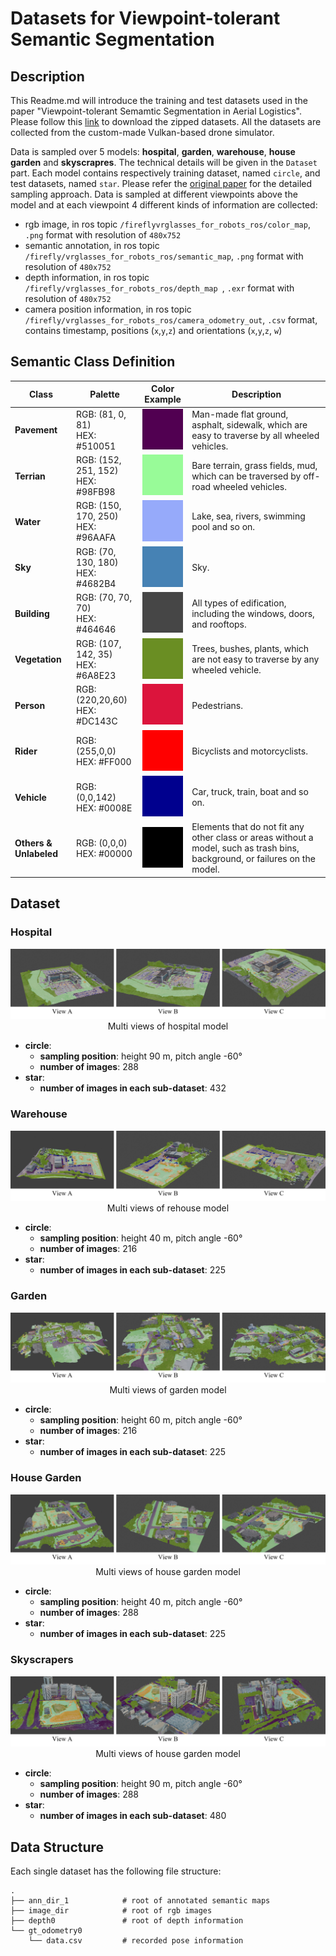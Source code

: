 # Datasets for Viewpoint-tolerant Semantic Segmentation

## Description

This Readme.md will introduce the training and test datasets used in the paper "Viewpoint-tolerant Semamtic Segmentation in Aerial Logistics". Please follow this [link](https://drive.google.com/drive/folders/1hCqNp1Ocsfh09h2DIdQ1YbMK59lOrjXe?usp=sharing) to download the zipped datasets. All the datasets are collected from the custom-made Vulkan-based drone simulator. 

Data is sampled over 5 models: **hospital**, **garden**, **warehouse**, **house garden** and **skyscrapres**. The technical details will be given in the `Dataset` part. Each model contains respectively training dataset, named `circle`, and test datasets, named `star`. Please refer the [original paper](https://drive.google.com/file/d/1osWNN6gEZ7sYJxYSgf7CCihI548JsLN9/view?usp=sharing) for the detailed sampling approach. Data is sampled at different viewpoints above the model and at each viewpoint 4 different kinds of information are collected:
+ rgb image, in ros topic `/fireflyvrglasses_for_robots_ros/color_map`, `.png` format with resolution of `480x752`
+ semantic annotation, in ros topic `/firefly/vrglasses_for_robots_ros/semantic_map`, `.png` format with resolution of `480x752`
+ depth information, in ros topic `/firefly/vrglasses_for_robots_ros/depth_map `, `.exr` format with resolution of `480x752`
+ camera position information, in ros topic `/firefly/vrglasses_for_robots_ros/camera_odometry_out`, `.csv` format, contains timestamp, positions (`x`,`y`,`z`) and orientations (`x`,`y`,`z`, `w`)

## Semantic Class Definition
| Class       | Palette                                                      |             Color Example             | Description                                                                                                                  |
|-------------|--------------------------------------------------------------|:-------------------------------------:|------------------------------------------------------------------------------------------------------------------------------|
| **Pavement** | RGB: (81, 0, 81)<br/>HEX: #510051  |  ![](./resources/color_pavement.png)  | Man-made flat ground, asphalt, sidewalk, which are easy to traverse by all wheeled vehicles.                                 |
| **Terrian** | RGB: (152, 251, 152)<br/>HEX: #98FB98                        |  ![](./resources/color_terrian.png)   | Bare terrain, grass fields, mud, which can be traversed by off-road wheeled vehicles.                                        |
| **Water**   | RGB: (150, 170, 250)<br/>HEX: #96AAFA                        |   ![](./resources/color_water.png)    | Lake, sea, rivers, swimming pool and so on.                                                                                  |
| **Sky**     | RGB: (70, 130, 180)<br/>HEX: #4682B4                         |    ![](./resources/color_sky.png)     | Sky.                                                                                                                         |
| **Building** | RGB: (70, 70, 70)<br/>HEX: #464646                           |  ![](./resources/color_building.png)  | All types of edification, including the windows, doors, and rooftops.                                                        |
| **Vegetation** | RGB: (107, 142, 35)<br/>HEX: #6A8E23                         | ![](./resources/color_vegetation.png) | Trees, bushes, plants, which are not easy to traverse by any wheeled vehicle.                                                |
| **Person**  | RGB: (220,20,60)<br/>HEX: #DC143C                            |   ![](./resources/color_person.png)   | Pedestrians.                                                                                                                 |
| **Rider**   | RGB: (255,0,0)<br/>HEX: #FF000                               |   ![](./resources/color_riders.png)   | Bicyclists and motorcyclists.                                                                                                |
| **Vehicle** | RGB: (0,0,142)<br/>HEX: #0008E                               |  ![](./resources/color_vehicle.png)   | Car, truck, train, boat and so on.                                                                                           |
| **Others & Unlabeled** | RGB: (0,0,0)<br/>HEX: #00000                                 |   ![](./resources/color_others.png)   | Elements that do not fit any other class or areas without a model, such as trash bins, background, or failures on the model. |

## Dataset

### Hospital

<div style="text-align: center;">
    <img src="./resources/hospital_multiviews.png">
    Multi views of hospital model
</div>

+ **circle**:   
    * **sampling position**: height 90 m, pitch angle -60°
    * **number of images**: 288
+ **star**:
    * **number of images in each sub-dataset**: 432
### Warehouse

<div style="text-align: center;">
    <img src="./resources/warehouse_multiviews.png">
    Multi views of rehouse model
</div>

+ **circle**:   
    * **sampling position**: height 40 m, pitch angle -60°
    * **number of images**: 216
+ **star**:
    * **number of images in each sub-dataset**: 225

### Garden
<div style="text-align: center;">
    <img src="./resources/garden_of_eden_multiviews.png">
    Multi views of garden model
</div>

+ **circle**:   
    * **sampling position**: height 60 m, pitch angle -60°
    * **number of images**: 216
+ **star**:
    * **number of images in each sub-dataset**: 225

### House Garden
<div style="text-align: center;">
    <img src="./resources/house_garden_multiviews.png">
    Multi views of house garden model
</div>

+ **circle**:   
    * **sampling position**: height 40 m, pitch angle -60°
    * **number of images**: 288
+ **star**:
    * **number of images in each sub-dataset**: 225
  
### Skyscrapers

<div style="text-align: center;">
    <img src="./resources/skyscrapers_multiview.png">
    Multi views of house garden model
</div>

+ **circle**:   
    * **sampling position**: height 90 m, pitch angle -60°
    * **number of images**: 288
+ **star**:
    * **number of images in each sub-dataset**: 480

## Data Structure

Each single dataset has the following file structure:  
```
.
├── ann_dir_1            # root of annotated semantic maps
├── image_dir            # root of rgb images
├── depth0               # root of depth information
└── gt_odometry0  
    └── data.csv         # recorded pose information
```

